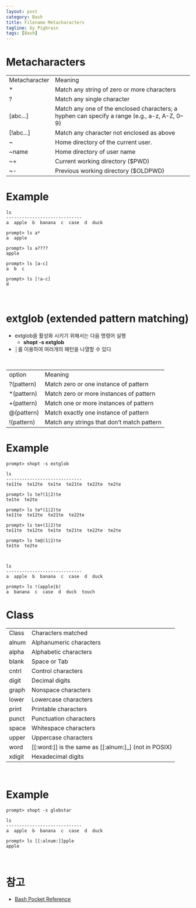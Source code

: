 ```yaml
---
layout: post
category: Bash
title: Filename Metacharacters
tagline: by Pigbrain
tags: [Bash]
---
```


<!--more-->

# Metacharacters  
  

<table>  
<tr><td>Metacharacter</td><td>Meaning</td></tr>
<tr><td>*</td><td>Match any string of zero or more characters</td></tr>  
<tr><td>?</td><td>Match any single character</td></tr>  
<tr><td>[abc...]</td><td>Match any one of the enclosed characters; a hyphen can
specify a range (e.g., a-z, A-Z, 0–9)</td></tr>  
<tr><td>[!abc...]</td><td>Match any character not enclosed as above</td></tr>  
<tr><td>~</td><td>Home directory of the current user.</td></tr>  
<tr><td>~name</td><td>Home directory of user name</td></tr>  
<tr><td>~+</td><td>Current working directory ($PWD)</td></tr>  
<tr><td>~-</td><td>Previous working directory ($OLDPWD)</td></tr>  
</table>  
  
# Example  
	
	ls
	-----------------------------
  	a  apple  b  banana  c  case  d  duck  

	prompt> ls a*
	a  apple
	
	prompt> ls a????
	apple
	
	prompt> ls [a-c]  
	a  b  c  
	
	prompt> ls [!a-c]  
	d  
	
<br>  
  
# extglob (extended pattern matching) 
* extglob을 활성화 시키기 위해서는 다음 명령어 실행  
	* **shopt -s extglob** 
* │를 이용하여 여러개의 패턴을 나열할 수 있다  
  
<br>  
  
<table>  
<tr><td>option</td><td>Meaning</td></tr>
<tr><td>?(pattern)</td><td>Match zero or one instance of pattern</td></tr>
<tr><td>*(pattern)</td><td>Match zero or more instances of pattern</td></tr>
<tr><td>+(pattern)</td><td>Match one or more instances of pattern</td></tr>
<tr><td>@(pattern)</td><td>Match exactly one instance of pattern</td></tr>
<tr><td>!(pattern)</td><td>Match any strings that don’t match pattern</td></tr>
</table>  


# Example  
	
	prompt> shopt -s extglob  

	ls
	-----------------------------
  	te11te  te12te  te1te  te21te  te22te  te2te
	
	prompt> ls te?(1|2)te
	te1te  te2te
	
	prompt> ls te*(1|2)te
	te11te  te12te  te21te  te22te
	
	prompt> ls te+(1|2)te
	te11te  te12te  te1te  te21te  te22te  te2te
	
	prompt> ls te@(1|2)te
	te1te  te2te
	
	

	ls
	-----------------------------
  	a  apple  b  banana  c  case  d  duck  
	
	prompt> ls !(apple|b)
	a  banana  c  case  d  duck  touch
	
  
# Class
  
<table>  
<tr><td>Class</td><td>Characters matched</td></tr>  
<tr><td>alnum </td><td>Alphanumeric characters </td></tr>  
<tr><td>alpha </td><td>Alphabetic characters </td></tr>  
<tr><td>blank </td><td>Space or Tab  </td></tr>  
<tr><td>cntrl </td><td>Control characters </td></tr>  
<tr><td>digit </td><td>Decimal digits </td></tr>  
<tr><td>graph </td><td>Nonspace characters </td></tr>  
<tr><td>lower </td><td>Lowercase characters  </td></tr>  
<tr><td>print </td><td>Printable characters </td></tr>  
<tr><td>punct </td><td>Punctuation characters  </td></tr>  
<tr><td>space </td><td>Whitespace characters </td></tr>  
<tr><td>upper </td><td>Uppercase characters </td></tr>  
<tr><td>word </td><td>[[:word:]] is the same as [[:alnum:]_] (not in POSIX) </td></tr>  
<tr><td>xdigit </td><td>Hexadecimal digits </td></tr>  
</table>  

<br>  

# Example  
	
	prompt> shopt -s globstar  

	ls
	-----------------------------
  	a  apple  b  banana  c  case  d  duck
	
	prompt> ls [[:alnum:]]pple
	apple
  
<br>  
  
# 참고
* [Bash Pocket Reference](http://www.amazon.com/bash-Pocket-Reference-OReilly/dp/1449387888)  
